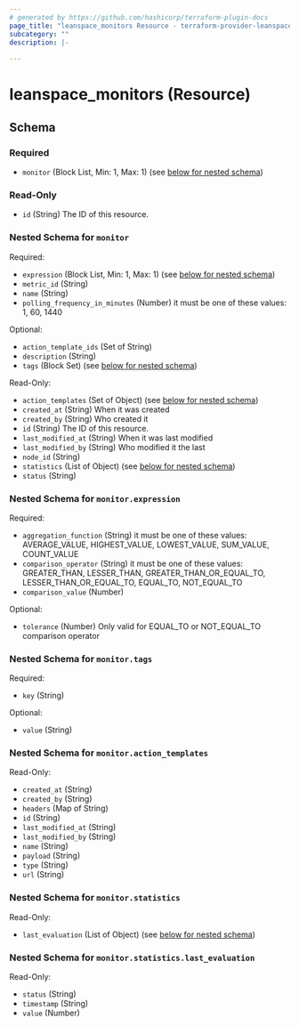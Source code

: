```yaml
---
# generated by https://github.com/hashicorp/terraform-plugin-docs
page_title: "leanspace_monitors Resource - terraform-provider-leanspace"
subcategory: ""
description: |-
  
---
```


# leanspace_monitors (Resource)





<!-- schema generated by tfplugindocs -->
## Schema

### Required

- `monitor` (Block List, Min: 1, Max: 1) (see [below for nested schema](#nestedblock--monitor))

### Read-Only

- `id` (String) The ID of this resource.

<a id="nestedblock--monitor"></a>
### Nested Schema for `monitor`

Required:

- `expression` (Block List, Min: 1, Max: 1) (see [below for nested schema](#nestedblock--monitor--expression))
- `metric_id` (String)
- `name` (String)
- `polling_frequency_in_minutes` (Number) it must be one of these values: 1, 60, 1440

Optional:

- `action_template_ids` (Set of String)
- `description` (String)
- `tags` (Block Set) (see [below for nested schema](#nestedblock--monitor--tags))

Read-Only:

- `action_templates` (Set of Object) (see [below for nested schema](#nestedatt--monitor--action_templates))
- `created_at` (String) When it was created
- `created_by` (String) Who created it
- `id` (String) The ID of this resource.
- `last_modified_at` (String) When it was last modified
- `last_modified_by` (String) Who modified it the last
- `node_id` (String)
- `statistics` (List of Object) (see [below for nested schema](#nestedatt--monitor--statistics))
- `status` (String)

<a id="nestedblock--monitor--expression"></a>
### Nested Schema for `monitor.expression`

Required:

- `aggregation_function` (String) it must be one of these values: AVERAGE_VALUE, HIGHEST_VALUE, LOWEST_VALUE, SUM_VALUE, COUNT_VALUE
- `comparison_operator` (String) it must be one of these values: GREATER_THAN, LESSER_THAN, GREATER_THAN_OR_EQUAL_TO, LESSER_THAN_OR_EQUAL_TO, EQUAL_TO, NOT_EQUAL_TO
- `comparison_value` (Number)

Optional:

- `tolerance` (Number) Only valid for EQUAL_TO or NOT_EQUAL_TO comparison operator


<a id="nestedblock--monitor--tags"></a>
### Nested Schema for `monitor.tags`

Required:

- `key` (String)

Optional:

- `value` (String)


<a id="nestedatt--monitor--action_templates"></a>
### Nested Schema for `monitor.action_templates`

Read-Only:

- `created_at` (String)
- `created_by` (String)
- `headers` (Map of String)
- `id` (String)
- `last_modified_at` (String)
- `last_modified_by` (String)
- `name` (String)
- `payload` (String)
- `type` (String)
- `url` (String)


<a id="nestedatt--monitor--statistics"></a>
### Nested Schema for `monitor.statistics`

Read-Only:

- `last_evaluation` (List of Object) (see [below for nested schema](#nestedobjatt--monitor--statistics--last_evaluation))

<a id="nestedobjatt--monitor--statistics--last_evaluation"></a>
### Nested Schema for `monitor.statistics.last_evaluation`

Read-Only:

- `status` (String)
- `timestamp` (String)
- `value` (Number)


